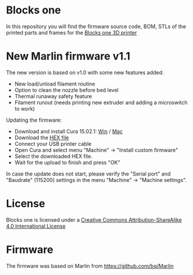 # Blocks one
In this repository you will find the firmware source code, BOM, STLs of the printed parts and frames for the [Blocks one 3D printer](http://blockstec.com/one.html)


# New Marlin firmware v1.1
The new version is based on v1.0 with some new features added:
 - New load/unload filament routine
 - Option to clean the nozzle before bed level
 - Thermal runaway safety feature
 - Filament runout (needs printing new extruder and adding a microswitch to work)

Updating the firmware:
 - Download and install Cura 15.02.1: [Win](http://software.ultimaker.com/old/Cura_15.02.1.exe) / [Mac](http://software.ultimaker.com/old/Cura-15.02.1-MacOS.dmg)
 - Download the [HEX file](https://github.com/BlocksTechnology/Blocks-One/blob/master/Firmware_1.1/Blocks_one_1.1.hex)
 - Connect your USB printer cable
 - Open Cura and select menu "Machine" -> "Install custom firmware"
 - Select the downloaded HEX file.
 - Wait for the upload to finish and press "OK"

In case the update does not start, please verify the "Serial port" and "Baudrate" (115200) settings in the menu "Machine" -> "Machine settings".


# License
Blocks one is licensed under a [Creative Commons Attribution-ShareAlike 4.0 International License](http://creativecommons.org/licenses/by-sa/4.0/)


# Firmware
The firmware was based on Marlin from https://github.com/bq/Marlin

